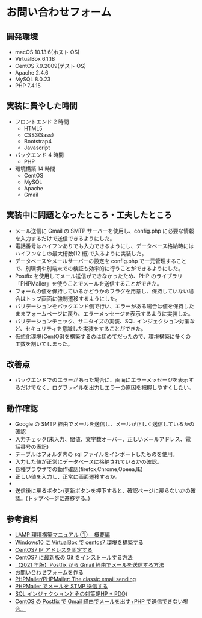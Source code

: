 # お問い合わせフォーム

## 開発環境

- macOS 10.13.6(ホスト OS)
- VirtualBox 6.1.18
- CentOS 7.9.2009(ゲスト OS)
- Apache 2.4.6
- MySQL 8.0.23
- PHP 7.4.15

## 実装に費やした時間

- フロントエンド 2 時間
  - HTML5
  - CSS3(Sass)
  - Bootstrap4
  - Javascript
- バックエンド 4 時間
  - PHP
- 環境構築 14 時間
  - CentOS
  - MySQL
  - Apache
  - Gmail

## 実装中に問題となったところ・工夫したところ

- メール送信に Gmail の SMTP サーバーを使用し、config.php に必要な情報を入力するだけで送信できるようにした。
- 電話番号はハイフンありでも入力できるようにし、データベース格納時にはハイフンなしの最大桁数(12 桁)で入るように実装した。
- データベースやメールサーバーの設定を config.php で一元管理することで、別環境や別端末での検証も効率的に行うことができるようにした。
- Postfix を使用してメール送信ができなかったため、PHP のライブラリ「PHPMailer」を使うことでメールを送信することができた。
- フォームの値を保持しているかどうかのフラグを用意し、保持していない場合はトップ画面に強制遷移するようにした。
- バリデーションをバックエンド側で行い、エラーがある場合は値を保持したままフォームページに戻り、エラーメッセージを表示するように実装した。
- バリデーションチェック、サニタイズの実装、SQL インジェクション対策など、セキュリティを意識した実装をすることができた。
- 仮想化環境(CentOS)を構築するのは初めてだったので、環境構築に多くの工数を割いてしまった。

## 改善点

- バックエンドでのエラーがあった場合に、画面にエラーメッセージを表示するだけでなく、ログファイルを出力しエラーの原因を把握しやすくしたい。

## 動作確認

- Google の SMTP 経由でメールを送信し、メールが正しく送信しているかの確認
- 入力チェック(未入力、閾値、文字数オーバー、正しいメールアドレス、電話番号の表記)
- テーブルはフォルダ内の sql ファイルをインポートしたものを使用。
- 入力した値が正常にデータベースに格納されているかの確認。
- 各種ブラウザでの動作確認(firefox,Chrome,Opeea,IE)
- 正しい値を入力し、正常に画面遷移するか。
-
- 送信後に戻るボタン/更新ボタンを押下すると、確認ページに戻らないかの確認。(トップページに遷移する。)

## 参考資料

- [LAMP 環境構築マニュアル ① 　概要編](https://pointsandlines.jp/server-infra/lamp-overview)
- [Windows10 に VirtualBox で centos7 環境を構築する](https://qiita.com/apricotcomic/items/035dc1c0c7ad08054495)
- [CentOS7 IP アドレスを固定する](https://qiita.com/miriwo/items/5791f552055fda573cf3)
- [CentOS7 に最新版の Git をインストールする方法](https://qiita.com/tomy0610/items/66e292f80aa1adc1161d)
- [【2021 年版】Postfix から Gmail 経由でメールを送信する方法](https://codeforfun.jp/how-to-send-email-with-postfix-and-gmail/)
- [お問い合わせフォームを作る](https://gray-code.com/php/make-the-form-introduction/)
- [PHPMailer/PHPMailer: The classic email sending](https://github.com/PHPMailer/PHPMailer)
- [PHPMailer でメールを STMP 送信する](https://qiita.com/e__ri/items/857b12e73080019e00b5)
- [SQL インジェクションとその対策(PHP + PDO)](https://qiita.com/kurodenwa/items/8807e79515c0e2b4dad9)
- [CentOS の Postfix で Gmail 経由でメールを出す+PHP で送信できない場合。](https://www.ituki-yu2.net/entry/20140805/1407247229)
